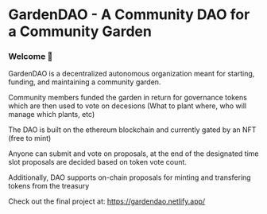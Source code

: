 # GardenDAO - A Community DAO for a Community Garden

### **Welcome 👋**
GardenDAO is a decentralized autonomous organization meant for starting, funding, and maintaining a community garden.

Community members funded the garden in return for governance tokens which are then used to vote on decesions (What to plant where, who will manage which plants, etc)

The DAO is built on the ethereum blockchain and currently gated by an NFT (free to mint)

Anyone can submit and vote on proposals, at the end of the designated time slot proposals are decided based on token vote count.

Additionally, DAO supports on-chain proposals for minting and transfering tokens from the treasury

Check out the final project at:
https://gardendao.netlify.app/

